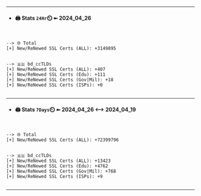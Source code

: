 

---
- #### 🖨️ **Stats** `24Hr`⏲️ ➼ 2024_04_26
```console


--> 🌐 Total
[+] New/ReNewed SSL Certs (ALL): +3149895


--> 🇧🇩 bd_ccTLDs
[+] New/ReNewed SSL Certs (ALL): +407
[+] New/ReNewed SSL Certs (Edu): +111
[+] New/ReNewed SSL Certs (Gov|Mil): +18
[+] New/ReNewed SSL Certs (ISPs): +0


```

---
- #### 🖨️ **Stats** `7Days`⏲️ ➼ 2024_04_26 <--> 2024_04_19
```console


--> 🌐 Total
[+] New/ReNewed SSL Certs (ALL): +72399796


--> 🇧🇩 bd_ccTLDs
[+] New/ReNewed SSL Certs (ALL): +13423
[+] New/ReNewed SSL Certs (Edu): +4762
[+] New/ReNewed SSL Certs (Gov|Mil): +768
[+] New/ReNewed SSL Certs (ISPs): +9


```

---

